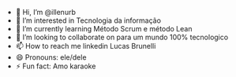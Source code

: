 - 👋 Hi, I’m @illenurb
- 👀 I’m interested in Tecnologia da informação
- 🌱 I’m currently learning Método Scrum e método Lean
- 💞️ I’m looking to collaborate on para um mundo 100% tecnologico
- 📫 How to reach me linkedin Lucas Brunelli
- 😄 Pronouns: ele/dele
- ⚡ Fun fact: Amo karaoke

<!---
illenurb/illenurb is a ✨ special ✨ repository because its `README.md` (this file) appears on your GitHub profile.
You can click the Preview link to take a look at your changes.
--->
